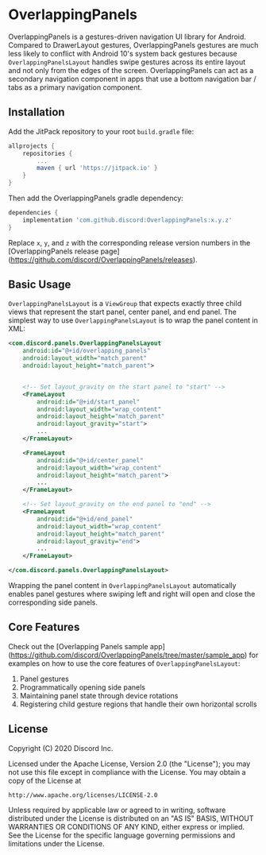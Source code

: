 # OverlappingPanels

OverlappingPanels is a gestures-driven navigation UI library for Android. Compared to DrawerLayout
gestures, OverlappingPanels gestures are much less likely to conflict with Android 10's system back
gestures because `OverlappingPanelsLayout` handles swipe gestures across its entire layout and not
only from the edges of the screen. OverlappingPanels can act as a secondary navigation component in
apps that use a bottom navigation bar / tabs as a primary navigation component.

Installation
-------
Add the JitPack repository to your root `build.gradle` file:
```groovy
allprojects {
    repositories {
        ...
        maven { url 'https://jitpack.io' }
    }
}
```

Then add the OverlappingPanels gradle dependency:
```groovy
dependencies {
    implementation 'com.github.discord:OverlappingPanels:x.y.z'
}
```

Replace `x`, `y`, and `z` with the corresponding release version numbers in the
[OverlappingPanels release page] (https://github.com/discord/OverlappingPanels/releases).


Basic Usage
-------
`OverlappingPanelsLayout` is a `ViewGroup` that expects exactly three child views that represent
the start panel, center panel, and end panel. The simplest way to use `OverlappingPanelsLayout`
is to wrap the panel content in XML:

```xml
<com.discord.panels.OverlappingPanelsLayout
    android:id="@+id/overlapping_panels"
    android:layout_width="match_parent"
    android:layout_height="match_parent">


    <!-- Set layout_gravity on the start panel to "start" -->
    <FrameLayout
        android:id="@+id/start_panel"
        android:layout_width="wrap_content"
        android:layout_height="match_parent"
        android:layout_gravity="start">
        ...
    </FrameLayout>

    <FrameLayout
        android:id="@+id/center_panel"
        android:layout_width="wrap_content"
        android:layout_height="match_parent">
        ...
    </FrameLayout>

    <!-- Set layout_gravity on the end panel to "end" -->
    <FrameLayout
        android:id="@+id/end_panel"
        android:layout_width="wrap_content"
        android:layout_height="match_parent"
        android:layout_gravity="end">
        ...
    </FrameLayout>

</com.discord.panels.OverlappingPanelsLayout>
```

Wrapping the panel content in `OverlappingPanelsLayout` automatically enables panel gestures where
swiping left and right will open and close the corresponding side panels.

Core Features
-------
Check out the [Overlapping Panels sample app] (https://github.com/discord/OverlappingPanels/tree/master/sample_app)
for examples on how to use the core features of `OverlappingPanelsLayout`:

1. Panel gestures
2. Programmatically opening side panels
3. Maintaining panel state through device rotations
4. Registering child gesture regions that handle their own horizontal scrolls


License
-------
Copyright (C) 2020 Discord Inc.

Licensed under the Apache License, Version 2.0 (the "License");
you may not use this file except in compliance with the License.
You may obtain a copy of the License at

    http://www.apache.org/licenses/LICENSE-2.0

Unless required by applicable law or agreed to in writing, software
distributed under the License is distributed on an "AS IS" BASIS,
WITHOUT WARRANTIES OR CONDITIONS OF ANY KIND, either express or implied.
See the License for the specific language governing permissions and
limitations under the License.
